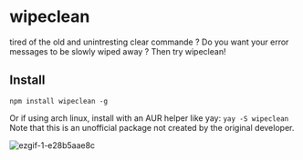 # wipeclean

tired of the old and unintresting clear commande ? 
Do you want your error messages to be slowly wiped away ?
Then try wipeclean!

## Install
`npm install wipeclean -g`  

Or if using arch linux, install with an AUR helper like yay: 
`yay -S wipeclean` 
Note that this is an unofficial package not created by the original developer. 

![ezgif-1-e28b5aae8c](https://user-images.githubusercontent.com/60259431/155228227-a429c2ae-a003-41d0-b8de-a6fa8b7413c7.gif)
